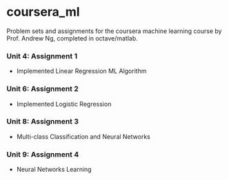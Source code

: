 # coursera_ml
Problem sets and assignments for the coursera machine learning course by Prof. Andrew Ng, completed in octave/matlab.

### Unit 4: Assignment 1
* Implemented Linear Regression ML Algorithm

### Unit 6: Assignment 2
* Implemented Logistic Regression

### Unit 8: Assignment 3
* Multi-class Classification and Neural Networks

### Unit 9: Assignment 4
* Neural Networks Learning

